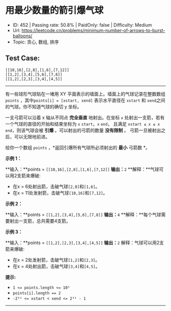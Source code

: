 # 用最少数量的箭引爆气球

* ID: 452     | Passing rate: 50.8% | PaidOnly: false  | Difficulty: Medium
* Url: https://leetcode.cn/problems/minimum-number-of-arrows-to-burst-balloons/
* Topic: 贪心, 数组, 排序

## Test Case:

```
[[10,16],[2,8],[1,6],[7,12]]
[[1,2],[3,4],[5,6],[7,8]]
[[1,2],[2,3],[3,4],[4,5]]
```

---

有一些球形气球贴在一堵用 XY 平面表示的墙面上。墙面上的气球记录在整数数组
`points` ，其中`points[i] = [xstart, xend]` 表示水平直径在 `xstart` 和
`xend`之间的气球。你不知道气球的确切 y 坐标。

一支弓箭可以沿着 x 轴从不同点 **完全垂直** 地射出。在坐标 `x`
处射出一支箭，若有一个气球的直径的开始和结束坐标为 `x` `start`，`x` `end`， 且满足
`xstart ≤ x ≤ x` `end`，则该气球会被 **引爆** 。可以射出的弓箭的数量 **没有限制**
。 弓箭一旦被射出之后，可以无限地前进。

给你一个数组 `points` ，*返回引爆所有气球所必须射出的 **最小** 弓箭数 *。

**示例 1：**

**输入：**points = `[[10,16],[2,8],[1,6],[7,12]]`
**输出：**`2`
**解释：**气球可以用2支箭来爆破:
- 在x = 6处射出箭，击破气球`[2,8]`和`[1,6]`。
- 在x = 11处发射箭，击破气球`[10,16]`和`[7,12]`。

**示例 2：**

**输入：**points = `[[1,2],[3,4],[5,6],[7,8]]`
**输出：**`4`
**解释：**每个气球需要射出一支箭，总共需要4支箭。

**示例 3：**

**输入：**points = `[[1,2],[2,3],[3,4],[4,5]]`
**输出：**`2`
解释：气球可以用2支箭来爆破:
- 在x = 2处发射箭，击破气球`[1,2]`和`[2,3]`。
- 在x = 4处射出箭，击破气球`[3,4]`和`[4,5]`。



**提示:**

* `1 <= points.length <= 10⁵`
* `points[i].length == 2`
* `-2³¹ <= xstart < xend <= 2³¹ - 1`

---
